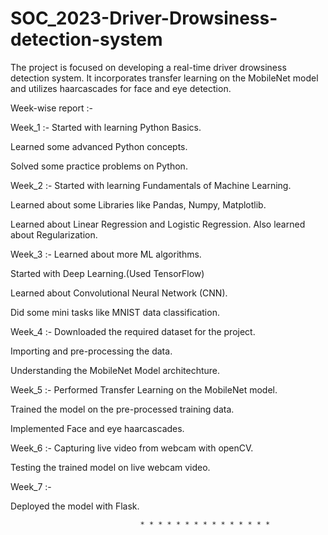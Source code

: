 # SOC_2023-Driver-Drowsiness-detection-system

The project is focused on developing a real-time driver drowsiness detection system. It incorporates transfer learning on the MobileNet model and utilizes haarcascades for face and eye detection.

Week-wise report :- 


Week_1 :- 
Started with learning Python Basics.

Learned some advanced Python concepts.

Solved some practice problems on Python.


Week_2 :- 
Started with learning Fundamentals of Machine Learning.

Learned about some Libraries like Pandas, Numpy, Matplotlib.

Learned about Linear Regression and Logistic Regression. Also learned about Regularization.


Week_3 :- 
Learned about more ML algorithms.

Started with Deep Learning.(Used TensorFlow)

Learned about Convolutional Neural Network (CNN).

Did some mini tasks like MNIST data classification.


Week_4 :- 
Downloaded the required dataset for the project.

Importing and pre-processing the data.

Understanding the MobileNet Model architechture.


Week_5 :-
Performed Transfer Learning on the MobileNet model.

Trained the model on the pre-processed training data.

Implemented Face and eye haarcascades.

Week_6 :-
Capturing live video from webcam with openCV.

Testing the trained model on live webcam video.


Week_7 :-

Deployed the model with Flask.

                                 * * * * * * * * * * * * * * * 
